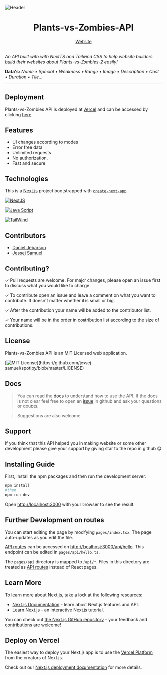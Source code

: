 ![Header](https://github.com/code-cracked/plants-vs-zombies-api/blob/main/public/assets/header_image.png)

# <h1 align="center">Plants-vs-Zombies-API</h1>

<div align="center"><a  href="https://pvz-2-api.vercel.app/">Website</a></div>
<br>

*An API built with with NextTS and Tailwind CSS to help website builders build their websites about Plants-vs-Zombies-2 easily!*

**Data's:** *Name • Special • Weakness • Range • Image • Description • Cost • Duration • Tile...*

***


## Deployment

Plants-vs-Zombies API is deployed at [Vercel](https://vercel.com/) and can be accessed by clicking [here](https://pvz-2-api.vercel.app/)


## Features

- UI changes according to modes
- Error free data
- Unlimited requests
- No authorization.
- Fast and secure


## Technologies

This is a [Next.js](https://nextjs.org/) project bootstrapped with [`create-next-app`](https://github.com/vercel/next.js/tree/canary/packages/create-next-app).

[![NextJS](https://img.shields.io/badge/Next-12.0.1-blue)](#)

[![Java Script](https://img.shields.io/badge/Java%20Script-16.3.1-lightgrey)](#)

[![TailWind](https://img.shields.io/badge/Tailwind-V3.0.15-red)](#)



## Contributors
- [Daniel Jebarson](https://github.com/Dani-Hacker)
- [Jessej Samuel](https://github.com/jessej-samuel)


## Contributing?
 ✓ Pull requests are welcome. For major changes, please open an issue first to discuss what you would like to change.
 
 ✓ To contribute open an issue and leave a comment on what you want to contribute. It doesn't matter whether it is small or big.
 
 ✓ After the contribution your name will be added to the contributor list.
 
 ✓ Your name will be in the order in contribution list according to the size of contributions.




## License

Plants-vs-Zombies API is an MIT Licensed web application.

[![MIT License](https://img.shields.io/apm/l/atomic-design-ui.svg?)](https://github.com/jessej-samuel/spotipy/blob/master/LICENSE)

## Docs

> You can read the [docs](https://pvz-2-api.vercel.app/docs) to understand how to use the API. If the docs is not clear feel free to open an [issue](https://github.com/code-cracked/plants-vs-zombies-api/issues/new) in github and ask your questions or doubts.

> Suggestions are also welcome


## Support 

If you think that this API helped you in making website or some other development please give your support by giving star to the repo in github 😋


## Installing Guide

First, install the npm packages and then run the development server:

```bash
npm install
#then
npm run dev
```

Open [http://localhost:3000](http://localhost:3000) with your browser to see the result.

## Further Development on routes

You can start editing the page by modifying `pages/index.tsx`. The page auto-updates as you edit the file.

[API routes](https://nextjs.org/docs/api-routes/introduction) can be accessed on [http://localhost:3000/api/hello](http://localhost:3000/api/hello). This endpoint can be edited in `pages/api/hello.ts`.

The `pages/api` directory is mapped to `/api/*`. Files in this directory are treated as [API routes](https://nextjs.org/docs/api-routes/introduction) instead of React pages.

## Learn More

To learn more about Next.js, take a look at the following resources:

- [Next.js Documentation](https://nextjs.org/docs) - learn about Next.js features and API.
- [Learn Next.js](https://nextjs.org/learn) - an interactive Next.js tutorial.

You can check out [the Next.js GitHub repository](https://github.com/vercel/next.js/) - your feedback and contributions are welcome!

## Deploy on Vercel

The easiest way to deploy your Next.js app is to use the [Vercel Platform](https://vercel.com/new?utm_medium=default-template&filter=next.js&utm_source=create-next-app&utm_campaign=create-next-app-readme) from the creators of Next.js.

Check out our [Next.js deployment documentation](https://nextjs.org/docs/deployment) for more details.


